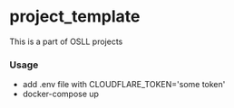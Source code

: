 # project_template

This is a part of OSLL projects

### Usage

  - add .env file with CLOUDFLARE_TOKEN='some token'
  - docker-compose up




